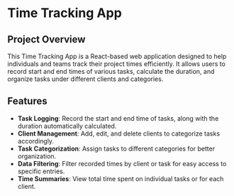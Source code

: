 # Time Tracking App

## Project Overview
This Time Tracking App is a React-based web application designed to help individuals and teams track their project times efficiently. It allows users to record start and end times of various tasks, calculate the duration, and organize tasks under different clients and categories.

## Features
- **Task Logging**: Record the start and end time of tasks, along with the duration automatically calculated.
- **Client Management**: Add, edit, and delete clients to categorize tasks accordingly.
- **Task Categorization**: Assign tasks to different categories for better organization.
- **Data Filtering**: Filter recorded times by client or task for easy access to specific entries.
- **Time Summaries**: View total time spent on individual tasks or for each client.
